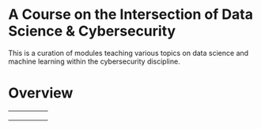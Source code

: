 # A Course on the Intersection of Data Science & Cybersecurity

This is a curation of modules teaching various topics on data science and machine learning within the cybersecurity discipline.

# Overview

|   |   |   |   |   |
|---|---|---|---|---|
|   |   |   |   |   |
|   |   |   |   |   |
|   |   |   |   |   |